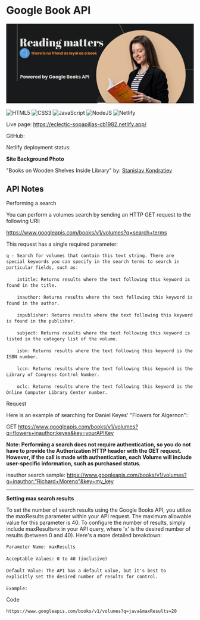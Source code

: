 # Google Book API 

<!-- Site Banner -->
<p align="center">
  <img src="./src/assets/images/site banner/reading matters banner.png" />
</p>

![HTML5](https://img.shields.io/badge/html5-%23E34F26.svg?style=for-the-badge&logo=html5&logoColor=white) ![CSS3](https://img.shields.io/badge/css3-%231572B6.svg?style=for-the-badge&logo=css3&logoColor=white) ![JavaScript](https://img.shields.io/badge/javascript-%23323330.svg?style=for-the-badge&logo=javascript&logoColor=%23F7DF1E) ![NodeJS](https://img.shields.io/badge/node.js-6DA55F?style=for-the-badge&logo=node.js&logoColor=white) ![Netlify](https://img.shields.io/badge/netlify-%23000000.svg?style=for-the-badge&logo=netlify&logoColor=#00C7B7)


Live page: https://eclectic-sopapillas-cb1982.netlify.app/

GitHub: 


Netlify deployment status: &nbsp;&nbsp;
<!-- [![Netlify Status](https://api.netlify.com/api/v1/badges/af099b76-46ea-4069-84cf-31455d5ae5b1/deploy-status)](https://app.netlify.com/sites/inquisitive-granita-a0d603/deploys) -->



**Site Background Photo**

"Books on Wooden Shelves Inside Library" by: [ Stanislav Kondratiev](https://www.pexels.com/@technobulka/)




## API Notes 

Performing a search

You can perform a volumes search by sending an HTTP GET request to the following URI:

https://www.googleapis.com/books/v1/volumes?q=search+terms

This request has a single required parameter:

    q - Search for volumes that contain this text string. There are special keywords you can specify in the search terms to search in particular fields, such as:
        
        intitle: Returns results where the text following this keyword is found in the title.
        
        inauthor: Returns results where the text following this keyword is found in the author.
        
        inpublisher: Returns results where the text following this keyword is found in the publisher.
        
        subject: Returns results where the text following this keyword is listed in the category list of the volume.
        
        isbn: Returns results where the text following this keyword is the ISBN number.
        
        lccn: Returns results where the text following this keyword is the Library of Congress Control Number.
        
        oclc: Returns results where the text following this keyword is the Online Computer Library Center number.

Request

Here is an example of searching for Daniel Keyes' "Flowers for Algernon":

GET https://www.googleapis.com/books/v1/volumes?q=flowers+inauthor:keyes&key=yourAPIKey

**Note: Performing a search does not require authentication, so you do not have to provide the Authorization HTTP header with the GET request. However, if the call is made with authentication, each Volume will include user-specific information, such as purchased status.**


inauthor search sample: https://www.googleapis.com/books/v1/volumes?q=inauthor:"Richard+Moreno"&key=my_key

--------------

**Setting max search results**

To set the number of search results using the Google Books API, you utilize the maxResults parameter within your API request. The maximum allowable value for this parameter is 40. To configure the number of results, simply include maxResults=x in your API query, where 'x' is the desired number of results (between 0 and 40). 
Here's a more detailed breakdown: 

    Parameter Name: maxResults

    Acceptable Values: 0 to 40 (inclusive)

    Default Value: The API has a default value, but it's best to explicitly set the desired number of results for control.

    Example: 

Code

    https://www.googleapis.com/books/v1/volumes?q=java&maxResults=20



